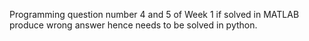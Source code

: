 
Programming question number 4 and 5 of Week 1 if solved in MATLAB produce wrong answer hence needs to be solved in python.